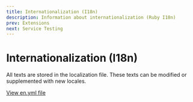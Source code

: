```yaml
---
title: Internationalization (I18n)
description: Information about internationalization (Ruby I18n)
prev: Extensions
next: Service Testing
---
```


# Internationalization (I18n)

All texts are stored in the localization file. These texts can be modified or supplemented with new locales.

[View en.yml file](https://github.com/servactory/servactory/tree/main/config/locales/en.yml)
